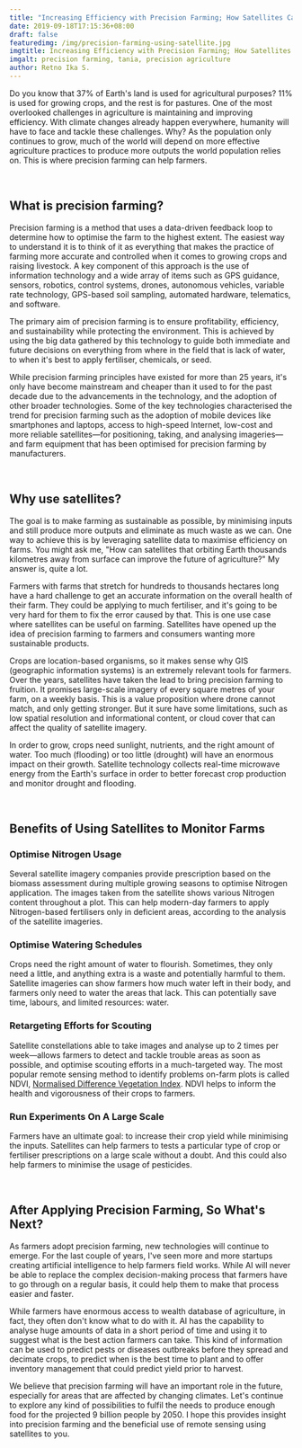 ```yaml
---
title: "Increasing Efficiency with Precision Farming; How Satellites Can Help Farmers To Do That"
date: 2019-09-18T17:15:36+08:00
draft: false
featuredimg: /img/precision-farming-using-satellite.jpg
imgtitle: Increasing Efficiency with Precision Farming; How Satellites Can Help Farmers To Do That
imgalt: precision farming, tania, precision agriculture
author: Retno Ika S.
---
```


Do you know that 37% of Earth's land is used for agricultural purposes? 11% is used for growing crops, and the rest is for pastures. One of the most overlooked challenges in agriculture is maintaining and improving efficiency. With climate changes already happen everywhere, humanity will have to face and tackle these challenges. Why? As the population only continues to grow, much of the world will depend on more effective agriculture practices to produce more outputs the world population relies on. This is where precision farming can help farmers.

<br>

## What is precision farming?

Precision farming is a method that uses a data-driven feedback loop to determine how to optimise the farm to the highest extent. The easiest way to understand it is to think of it as everything that makes the practice of farming more accurate and controlled when it comes to growing crops and raising livestock. A key component of this approach is the use of information technology and a wide array of items such as GPS guidance, sensors, robotics, control systems, drones, autonomous vehicles, variable rate technology, GPS-based soil sampling, automated hardware, telematics, and software.

The primary aim of precision farming is to ensure profitability, efficiency, and sustainability while protecting the environment. This is achieved by using the big data gathered by this technology to guide both immediate and future decisions on everything from where in the field that is lack of water, to when it's best to apply fertiliser, chemicals, or seed.

While precision farming principles have existed for more than 25 years, it's only have become mainstream and cheaper than it used to for the past decade due to the advancements in the technology, and the adoption of other broader technologies. Some of the key technologies characterised the trend for precision farming such as the adoption of mobile devices like smartphones and laptops, access to high-speed Internet, low-cost and more reliable satellites—for positioning, taking, and analysing imageries— and farm equipment that has been optimised for precision farming by manufacturers.

<br>

## Why use satellites?

The goal is to make farming as sustainable as possible, by minimising inputs and still produce more outputs and eliminate as much waste as we can. One way to achieve this is by leveraging satellite data to maximise efficiency on farms. You might ask me, "How can satellites that orbiting Earth thousands kilometres away from surface can improve the future of agriculture?" My answer is, quite a lot.

Farmers with farms that stretch for hundreds to thousands hectares long have a hard challenge to get an accurate information on the overall health of their farm. They could be applying to much fertiliser, and it's going to be very hard for them to fix the error caused by that. This is one use case where satellites can be useful on farming. Satellites have opened  up the idea of precision farming to farmers and consumers wanting more sustainable products.

Crops are location-based organisms, so it makes sense why GIS (geographic information systems) is an extremely relevant tools for farmers. Over the years, satellites have taken the lead to bring precision farming to fruition. It promises large-scale imagery of every square metres of your farm, on a weekly basis. This is a value proposition where drone cannot match, and only getting stronger. But it sure have some limitations, such as low spatial resolution and informational content, or cloud cover that can affect the quality of satellite imagery.

In order to grow, crops need sunlight, nutrients, and the right amount of water. Too much (flooding) or too little (drought) will have an enormous impact on their growth. Satellite technology collects real-time microwave energy from the Earth's surface in order to better forecast crop production and monitor drought and flooding.

<br>

## Benefits of Using Satellites to Monitor Farms

### Optimise Nitrogen Usage

Several satellite imagery companies provide prescription based on the biomass assessment during multiple growing seasons to optimise Nitrogen application. The images taken from the satellite shows various Nitrogen content throughout a plot. This can help modern-day farmers to apply Nitrogen-based fertilisers only in deficient areas, according to the analysis of the satellite imageries.

### Optimise Watering Schedules

Crops need the right amount of water to flourish. Sometimes, they only need a little, and anything extra is a waste and potentially harmful to them. Satellite imageries can show farmers how much water left in their body, and farmers only need to water the areas that lack. This can potentially save time, labours, and limited resources: water.

### Retargeting Efforts for Scouting

Satellite constellations able to take images and analyse up to 2 times per week—allows farmers to detect and tackle trouble areas as soon as possible, and optimise scouting efforts in a much-targeted way. The most popular remote sensing method to identify problems on-farm plots is called NDVI, [Normalised Difference Vegetation Index](https://en.wikipedia.org/wiki/Normalized_Difference_Vegetation_Index). NDVI helps to inform the health and vigorousness of their crops to farmers.

### Run Experiments On A Large Scale

Farmers have an ultimate goal: to increase their crop yield while minimising the inputs. Satellites can help farmers to tests a particular type of crop or fertiliser prescriptions on a large scale without a doubt. And this could also help farmers to minimise the usage of pesticides.

<br>

## After Applying Precision Farming, So What's Next?

As farmers adopt precision farming, new technologies will continue to emerge. For the last couple of years, I've seen more and more startups creating artificial intelligence to help farmers field works. While AI will never be able to replace the complex decision-making process that farmers have to go through on a regular basis, it could help them to make that process easier and faster.

While farmers have enormous access to wealth database of agriculture, in fact, they often don't know what to do with it. AI has the capability to analyse huge amounts of data in a short period of time and using it to suggest what is the best action farmers can take. This kind of information can be used to predict pests or diseases outbreaks before they spread and decimate crops, to predict when is the best time to plant and to offer inventory management that could predict yield prior to harvest.

We believe that precision farming will have an important role in the future, especially for areas that are affected by changing climates. Let's continue to explore any kind of possibilities to fulfil the needs to produce enough food for the projected 9 billion people by 2050. I hope this provides insight into precision farming and the beneficial use of remote sensing using satellites to you.